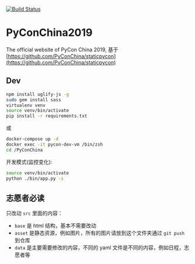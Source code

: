 [![Build Status](https://dev.azure.com/h1x2y3awalm/PyCon%20China/_apis/build/status/PyConChina.PyConChina2019?branchName=master)](https://dev.azure.com/h1x2y3awalm/PyCon%20China/_build/latest?definitionId=1&branchName=master)
# PyConChina2019

The official website of PyCon China 2019, 基于 [https://github.com/PyConChina/staticpycon](https://github.com/PyConChina/staticpycon)

## Dev

```bash
npm install uglify-js -g
sudo gem install sass
virtualenv venv
source venv/bin/activate
pip install -r requirements.txt
```

或

```bash
docker-compose up -d
docker exec -it pycon-dev-vm /bin/zsh
cd /PyConChina
```

开发模式(监控变化):

```bash
source venv/bin/activate
python ./bin/app.py -s
```

## 志愿者必读

只改动 `src` 里面的内容：

- `base` 是 html 结构，基本不需要改动
- `asset` 是静态资源，例如图片，所有的图片请放到这个文件夹通过 `git push` 到仓库
- `data` 是主要需要修改的内容，不同的 yaml 文件是不同的内容，例如日程，志愿者等
